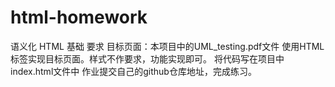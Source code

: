 # html-homework
语义化 HTML 基础 要求 目标页面：本项目中的UML_testing.pdf文件 使用HTML标签实现目标页面。样式不作要求，功能实现即可。 将代码写在项目中index.html文件中 作业提交自己的github仓库地址，完成练习。
